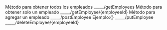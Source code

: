 
Método para obtener todos los empleados    _____/getEmployees
Método para obtener solo un empleado     _____/getEmployee/{employeeId}
Método para agregar un empleado   _____/postEmployee        Ejemplo:{}
   _____/putEmployee
   _____/deleteEmployee/{employeeId} 
